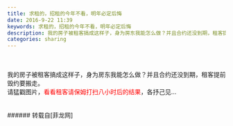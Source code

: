 ```yaml
---
title: 求租的，招租的今年不看，明年必定后悔
date: 2016-9-22 11:39
keywords: 求租的，招租的今年不看，明年必定后悔
description: 我的房子被租客搞成这样子，身为房东我能怎么做？并且合约还没到期，租客提前毁约要搬走。请猛戳图片，看看租客请保姆打扫八小时后的结果，各抒己见...
categories: sharing
---
```

<td class="t_f" id="postmessage_400499">

<br/>
<br/>
我的房子被租客搞成这样子，身为房东我能怎么做？并且合约还没到期，租客提前毁约要搬走。<br/>
请猛戳图片，<font color="#ff0000">看看租客请保姆打扫八小时后的结果</font>，各抒己见...<br/>
<br/>
<br/>
</td>
###### 转载自[菲龙网]